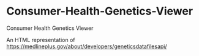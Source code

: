# Consumer-Health-Genetics-Viewer
Consumer Health Genetics Viewer

An HTML representation of https://medlineplus.gov/about/developers/geneticsdatafilesapi/

